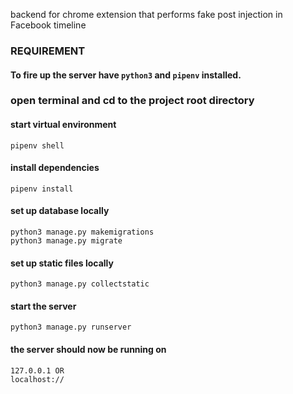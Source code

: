 backend for chrome extension that performs fake post injection in Facebook timeline

### REQUIREMENT
#### To fire up the server have `python3` and `pipenv` installed.

### open terminal and cd to the project root directory 
#### start virtual environment
`pipenv shell`
#### install dependencies
`pipenv install`
#### set up database locally
```
python3 manage.py makemigrations 
python3 manage.py migrate
```

#### set up static files locally
`python3 manage.py collectstatic`
#### start the server
`python3 manage.py runserver`

#### the server should now be running on 
```
127.0.0.1 OR
localhost://
```
